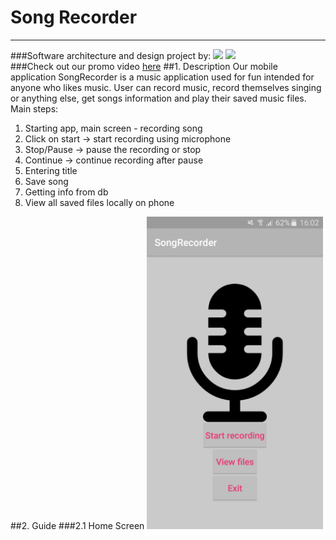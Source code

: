 # Song Recorder
----------
###Software architecture and design project by:
[![](https://avatars1.githubusercontent.com/u/8987819?v=3&s=150)](https://github.com/DajanaS "Dajana Stojchevska") [![](https://avatars0.githubusercontent.com/u/18077884?v=3&s=150)](https://github.com/mtoshevska "Martina Toshevska") <br />
###Check out our promo video [here](https://www.youtube.com/watch?v=0DImwW_DQJQ)
##1. Description
Our mobile application SongRecorder is a music application used for fun intended for anyone who likes music. User can record music, record themselves singing or anything else, get songs information and play their saved music files. <br />
Main steps:
1. Starting app, main screen - recording song <br />
2. Click on start -> start recording using microphone <br />
3. Stop/Pause -> pause the recording or stop <br />
4. Continue -> continue recording after pause <br />
5. Entering title <br />
6. Save song <br />
7. Getting info from db <br />
8. View all saved files locally on phone <br />

##2. Guide
###2.1 Home Screen
<img src="https://github.com/mtoshevska/SongRecorder/blob/master/Screenshots/1.png?raw=true" alt="Home Screen" height="500px"/>